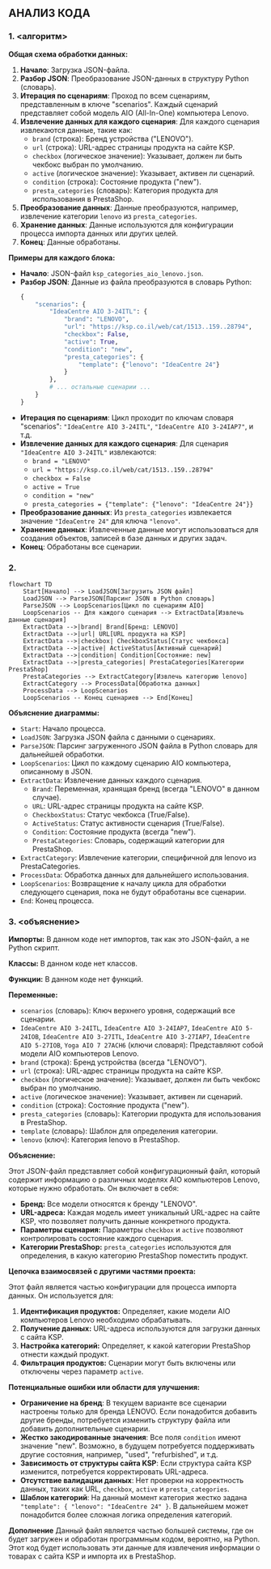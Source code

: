 ## АНАЛИЗ КОДА

### 1. <алгоритм>

**Общая схема обработки данных:**

1.  **Начало**: Загрузка JSON-файла.
2.  **Разбор JSON**: Преобразование JSON-данных в структуру Python (словарь).
3.  **Итерация по сценариям**: Проход по всем сценариям, представленным в ключе "scenarios". Каждый сценарий представляет собой модель AIO (All-In-One) компьютера Lenovo.
4.  **Извлечение данных для каждого сценария**: Для каждого сценария извлекаются данные, такие как:
    *   `brand` (строка): Бренд устройства ("LENOVO").
    *   `url` (строка): URL-адрес страницы продукта на сайте KSP.
    *   `checkbox` (логическое значение): Указывает, должен ли быть чекбокс выбран по умолчанию.
    *   `active` (логическое значение): Указывает, активен ли сценарий.
    *   `condition` (строка): Состояние продукта ("new").
    *  `presta_categories` (словарь): Категория продукта для использования в PrestaShop.
5.  **Преобразование данных**: Данные преобразуются, например, извлечение категории `lenovo` из  `presta_categories`.
6.  **Хранение данных**: Данные используются для конфигурации процесса импорта данных или других целей.
7. **Конец**: Данные обработаны.

**Примеры для каждого блока:**

*   **Начало**: JSON-файл `ksp_categories_aio_lenovo.json`.
*   **Разбор JSON**: Данные из файла преобразуются в словарь Python:
    ```python
    {
        "scenarios": {
            "IdeaCentre AIO 3-24ITL": {
                "brand": "LENOVO",
                "url": "https://ksp.co.il/web/cat/1513..159..28794",
                "checkbox": False,
                "active": True,
                "condition": "new",
                "presta_categories": {
                    "template": {"lenovo": "IdeaCentre 24"}
                }
            },
            # ... остальные сценарии ...
        }
    }
    ```
*   **Итерация по сценариям**: Цикл проходит по ключам словаря "scenarios": `"IdeaCentre AIO 3-24ITL"`, `"IdeaCentre AIO 3-24IAP7"`, и т.д.
*   **Извлечение данных для каждого сценария**: Для сценария `"IdeaCentre AIO 3-24ITL"` извлекаются:
    *   `brand = "LENOVO"`
    *   `url = "https://ksp.co.il/web/cat/1513..159..28794"`
    *   `checkbox = False`
    *   `active = True`
    *   `condition = "new"`
     *  `presta_categories = {"template": {"lenovo": "IdeaCentre 24"}}`
*   **Преобразование данных**: Из `presta_categories` извлекается значение `"IdeaCentre 24"` для ключа `"lenovo"`.
*  **Хранение данных**: Извлеченные данные могут использоваться для создания объектов, записей в базе данных и других задач.
*   **Конец**: Обработаны все сценарии.

### 2. <mermaid>

```mermaid
flowchart TD
    Start[Начало] --> LoadJSON[Загрузить JSON файл]
    LoadJSON --> ParseJSON[Парсинг JSON в Python словарь]
    ParseJSON --> LoopScenarios[Цикл по сценариям AIO]
    LoopScenarios -- Для каждого сценария --> ExtractData[Извлечь данные сценария]
    ExtractData -->|brand| Brand[Бренд: LENOVO]
    ExtractData -->|url| URL[URL продукта на KSP]
    ExtractData -->|checkbox| CheckboxStatus[Статус чекбокса]
    ExtractData -->|active| ActiveStatus[Активный сценарий]
    ExtractData -->|condition| Condition[Состояние: new]
    ExtractData -->|presta_categories| PrestaCategories[Категории PrestaShop]
    PrestaCategories --> ExtractCategory[Извлечь категорию lenovo]
    ExtractCategory --> ProcessData[Обработка данных]
    ProcessData --> LoopScenarios
    LoopScenarios -- Конец сценариев --> End[Конец]
```

**Объяснение диаграммы:**

*   `Start`: Начало процесса.
*   `LoadJSON`: Загрузка JSON файла с данными о сценариях.
*   `ParseJSON`: Парсинг загруженного JSON файла в Python словарь для дальнейшей обработки.
*    `LoopScenarios`: Цикл по каждому сценарию AIO компьютера, описанному в JSON.
*   `ExtractData`: Извлечение данных каждого сценария.
    *   `Brand`: Переменная, хранящая бренд (всегда "LENOVO" в данном случае).
    *    `URL`: URL-адрес страницы продукта на сайте KSP.
    *   `CheckboxStatus`: Статус чекбокса (True/False).
    *   `ActiveStatus`: Статус активности сценария (True/False).
     * `Condition`: Состояние продукта (всегда "new").
    *   `PrestaCategories`: Словарь, содержащий категории для PrestaShop.
*  `ExtractCategory`: Извлечение категории, специфичной для lenovo из PrestaCategories.
*   `ProcessData`: Обработка данных для дальнейшего использования.
*  `LoopScenarios`: Возвращение к началу цикла для обработки следующего сценария, пока не будут обработаны все сценарии.
*   `End`: Конец процесса.

### 3. <объяснение>

**Импорты:**
В данном коде нет импортов, так как это JSON-файл, а не Python скрипт.

**Классы:**
В данном коде нет классов.

**Функции:**
В данном коде нет функций.

**Переменные:**
* `scenarios` (словарь): Ключ верхнего уровня, содержащий все сценарии.
*  `IdeaCentre AIO 3-24ITL`, `IdeaCentre AIO 3-24IAP7`, `IdeaCentre AIO 5-24IOB`, `IdeaCentre AIO 3-27ITL`, `IdeaCentre AIO 3-27IAP7`, `IdeaCentre AIO 5-27IOB`, `Yoga AIO 7 27ACH6` (ключи словаря): Представляют собой модели AIO компьютеров Lenovo.
* `brand` (строка): Бренд устройства (всегда "LENOVO").
* `url` (строка): URL-адрес страницы продукта на сайте KSP.
* `checkbox` (логическое значение): Указывает, должен ли быть чекбокс выбран по умолчанию.
* `active` (логическое значение): Указывает, активен ли сценарий.
* `condition` (строка): Состояние продукта ("new").
* `presta_categories` (словарь): Категории продукта для использования в PrestaShop.
*   `template` (словарь): Шаблон для определения категории.
*  `lenovo` (ключ): Категория lenovo в PrestaShop.

**Объяснение:**

Этот JSON-файл представляет собой конфигурационный файл, который содержит информацию о различных моделях AIO компьютеров Lenovo, которые нужно обработать. Он включает в себя:
*   **Бренд:** Все модели относятся к бренду "LENOVO".
*   **URL-адреса:** Каждая модель имеет уникальный URL-адрес на сайте KSP, что позволяет получить данные конкретного продукта.
*   **Параметры сценария:** Параметры `checkbox` и `active` позволяют контролировать состояние каждого сценария.
*   **Категории PrestaShop:** `presta_categories` используются для определения, в какую категорию PrestaShop поместить продукт.

**Цепочка взаимосвязей с другими частями проекта:**

Этот файл является частью конфигурации для процесса импорта данных. Он используется для:
1. **Идентификация продуктов:** Определяет, какие модели AIO компьютеров Lenovo необходимо обрабатывать.
2. **Получение данных:** URL-адреса используются для загрузки данных с сайта KSP.
3. **Настройка категорий:** Определяет, к какой категории PrestaShop отнести каждый продукт.
4. **Фильтрация продуктов:** Сценарии могут быть включены или отключены через параметр `active`.

**Потенциальные ошибки или области для улучшения:**

*   **Ограничение на бренд**: В текущем варианте все сценарии настроены только для бренда LENOVO.  Если понадобится добавить другие бренды, потребуется изменить структуру файла или добавить дополнительные сценарии.
*   **Жестко закодированные значения**: Все поля `condition` имеют значение "new". Возможно, в будущем потребуется поддерживать другие состояния, например, "used", "refurbished", и т.д.
*  **Зависимость от структуры сайта KSP**: Если структура сайта KSP изменится, потребуется корректировать URL-адреса.
*  **Отсутствие валидации данных**: Нет проверки на корректность данных, таких как URL, `checkbox`, `active` и `presta_categories`.
*  **Шаблон категорий**: На данный момент категория жестко задана `"template": { "lenovo": "IdeaCentre 24" }`. В дальнейшем может понадобится более сложная логика определения категорий.

**Дополнение**
Данный файл является частью большей системы, где он будет загружен и обработан программным кодом, вероятно, на Python. Этот код будет использовать эти данные для извлечения информации о товарах с сайта KSP и импорта их в PrestaShop.